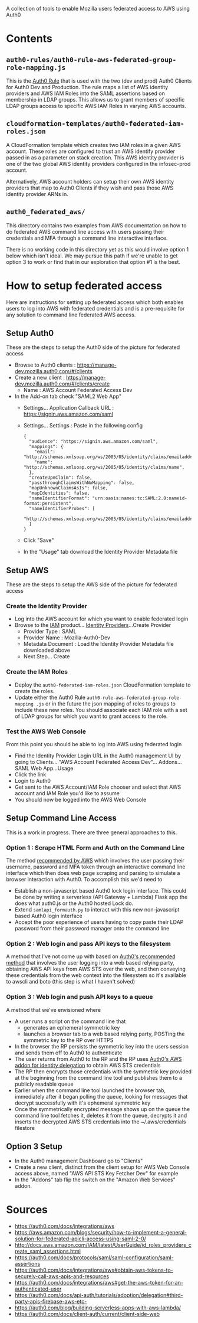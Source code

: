 A collection of tools to enable Mozilla users federated access to AWS using Auth0

# Contents

## `auth0-rules/auth0-rule-aws-federated-group-role-mapping.js`

This is the [Auth0 Rule](https://auth0.com/docs/rules/current) that is used
with the two (dev and prod) Auth0 Clients for Auth0 Dev and Production. The
rule maps a list of AWS identity providers and AWS IAM Roles into the SAML 
assertions based on membership in LDAP groups. This allows us to grant
members of specific LDAP groups access to specific AWS IAM Roles in varying
AWS accounts.

## `cloudformation-templates/auth0-federated-iam-roles.json`

A CloudFormation template which creates two IAM roles in a given AWS account.
These roles are configured to trust an AWS identify provider passed in as a
parameter on stack creation. This AWS identity provider is one of the two 
global AWS identity providers configured in the infosec-prod account.

Alternatively, AWS account holders can setup their own AWS identity
providers that map to Auth0 Clients if they wish and pass those AWS
identity provider ARNs in.

## `auth0_federated_aws/`

This directory contains two examples from AWS documentation on how to do
federated AWS command line access with users passing their credentials and
MFA through a command line interactive interface.

There is no working code in this directory yet as this would involve option
1 below which isn't ideal. We may pursue this path if we're unable to get
option 3 to work or find that in our exploration that option #1 is the best.

# How to setup federated access

Here are instructions for setting up federated access which both enables
users to log into AWS with federated credentials and is a pre-requisite for
any solution to command line federated AWS access.

## Setup Auth0

These are the steps to setup the Auth0 side of the picture for federated access

* Browse to Auth0 clients : https://manage-dev.mozilla.auth0.com/#/clients
* Create a new client : https://manage-dev.mozilla.auth0.com/#/clients/create 
  * Name : AWS Account Federated Access Dev
* In the Add-on tab check "SAML2 Web App"
  * Settings... Application Callback URL : https://signin.aws.amazon.com/saml
  * Settings... Settings : Paste in the following config
  
        {
          "audience": "https://signin.aws.amazon.com/saml",
          "mappings": {
            "email": "http://schemas.xmlsoap.org/ws/2005/05/identity/claims/emailaddress",
            "name": "http://schemas.xmlsoap.org/ws/2005/05/identity/claims/name",
          },
          "createUpnClaim": false,
          "passthroughClaimsWithNoMapping": false,
          "mapUnknownClaimsAsIs": false,
          "mapIdentities": false,
          "nameIdentifierFormat": "urn:oasis:names:tc:SAML:2.0:nameid-format:persistent",
          "nameIdentifierProbes": [
            "http://schemas.xmlsoap.org/ws/2005/05/identity/claims/emailaddress",
          ]
        }
  * Click "Save"
  * In the "Usage" tab download the Identity Provider Metadata file

## Setup AWS

These are the steps to setup the AWS side of the picture for federated access

### Create the Identity Provider

* Log into the AWS account for which you want to enable federated login
* Browse to the [IAM](https://console.aws.amazon.com/iam/home?region=us-west-2#) product... [Identity Providers](https://console.aws.amazon.com/iam/home?region=us-west-2#/providers)...Create Provider
  * Provider Type : SAML
  * Provider Name : Mozilla-Auth0-Dev
  * Metadata Document : Load the Identity Provider Metadata file downloaded 
    above
  * Next Step... Create

### Create the IAM Roles

* Deploy the `auth0-federated-iam-roles.json` CloudFormation template to 
  create the roles.
* Update either the Auth0 Rule `auth0-rule-aws-federated-group-role-mapping
  .js` or in the future the json mapping of roles to groups to include these
  new roles. You should associate each IAM role with a set of LDAP groups for
  which you want to grant access to the role.

### Test the AWS Web Console

From this point you should be able to log into AWS using federated login
* Find the Identity Provider Login URL in the Auth0 management UI by going to
  Clients... "AWS Account Federated Access Dev"... Addons... SAML Web
  App...Usage
* Click the link
* Login to Auth0
* Get sent to the AWS Account/IAM Role chooser and select that AWS account
  and IAM Role you'd like to assume
* You should now be logged into the AWS Web Console

## Setup Command Line Access

This is a work in progress. There are three general approaches to this.

### Option 1 : Scrape HTML Form and Auth on the Command Line

The method [recommended by AWS](https://aws.amazon.com/blogs/security/how-to-implement-a-general-solution-for-federated-apicli-access-using-saml-2-0/)
  which involves the user passing their username, password and MFA token
  through an interactive command line interface which then does web page
  scraping and parsing to simulate a browser interaction with Auth0. To
  accomplish this we'd need to

* Establish a non-javascript based Auth0 lock login interface. This could
  be done by writing a serverless (API Gateway + Lambda) Flask app the
  does what auth0.js or the Auth0 hosted Lock do.
* Extend `samlapi_formauth.py` to interact with this new non-javascript
  based Auth0 login interface
* Accept the poor experience of users having to copy paste their LDAP
  password from their password manager onto the command line

### Option 2 : Web login and pass API keys to the filesystem
A method that I've not come up with based on 
  [Auth0's recommended method](https://auth0.com/docs/integrations/aws#obtain-aws-tokens-to-securely-call-aws-apis-and-resources)
  that involves the user logging into a web based relying party, obtaining
  AWS API keys from AWS STS over the web, and then conveying these credentials
  from the web context into the filesystem so it's available to awscli and
  boto (this step is what I haven't solved)

### Option 3 : Web login and push API keys to a queue
A method that we've envisioned where

* A user runs a script on the command line that
  * generates an ephemeral symmetric key
  * launches a browser tab to a web based relying party, POSTing the
    symmetric key to the RP over HTTPS
* In the browser the RP persists the symmetric key into the users session
  and sends them off to Auth0 to authenticate
* The user returns from Auth0 to the RP and the RP uses
  [Auth0's AWS addon for identity delegation](https://auth0.com/docs/integrations/aws#obtain-aws-tokens-to-securely-call-aws-apis-and-resources)
  to obtain AWS STS credentials
* The RP then encrypts those credentials with the symmetric key provided
  at the beginning from the command line tool and publishes them to a
  publicly readable queue
* Earlier when the command line tool launched the browser tab, immediately
  after it began polling the queue, looking for messages that decrypt
  successfully with it's ephemeral symmetric key
* Once the symmetrically encrypted message shows up on the queue the 
  command line tool fetches it, deletes it from the queue, decrypts it
  and inserts the decrypted AWS STS credentials into the 
  ~/.aws/credentials filestore

## Option 3 Setup

* In the Auth0 management Dashboard go to "Clients"
* Create a new client, distinct from the client setup for AWS Web Console access above, named "AWS API STS Key Fetcher Dev" for example
* In the "Addons" tab flip the switch on the "Amazon Web Services" addon.


# Sources
* https://auth0.com/docs/integrations/aws
* https://aws.amazon.com/blogs/security/how-to-implement-a-general-solution-for-federated-apicli-access-using-saml-2-0/
* http://docs.aws.amazon.com/IAM/latest/UserGuide/id_roles_providers_create_saml_assertions.html
* https://auth0.com/docs/protocols/saml/saml-configuration/saml-assertions
* https://auth0.com/docs/integrations/aws#obtain-aws-tokens-to-securely-call-aws-apis-and-resources
* https://auth0.com/docs/integrations/aws#get-the-aws-token-for-an-authenticated-user
* https://auth0.com/docs/api-auth/tutorials/adoption/delegation#third-party-apis-firebase-aws-etc-
* https://auth0.com/blog/building-serverless-apps-with-aws-lambda/
* https://auth0.com/docs/client-auth/current/client-side-web
